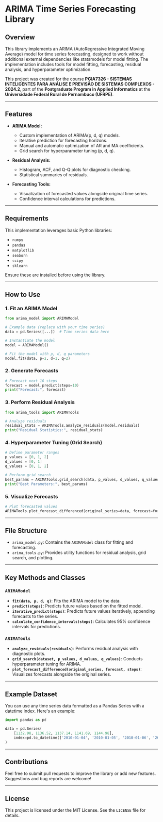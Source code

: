 # ARIMA Time Series Forecasting Library

## Overview
This library implements an ARIMA (AutoRegressive Integrated Moving Average) model for time series forecasting, designed to work without additional external dependencies like statsmodels for model fitting. The implementation includes tools for model fitting, forecasting, residual analysis, and hyperparameter optimization.

This project was created for the course **PGIA7326 - SISTEMAS INTELIGENTES PARA ANÁLISE E PREVISÃO DE SISTEMAS COMPLEXOS - 2024.2**, part of the **Postgraduate Program in Applied Informatics** at the **Universidade Federal Rural de Pernambuco (UFRPE)**.

---

## Features
- **ARIMA Model:**
  - Custom implementation of ARIMA(p, d, q) models.
  - Iterative prediction for forecasting horizons.
  - Manual and automatic optimization of AR and MA coefficients.
  - Grid search for hyperparameter tuning (p, d, q).

- **Residual Analysis:**
  - Histogram, ACF, and Q-Q plots for diagnostic checking.
  - Statistical summaries of residuals.

- **Forecasting Tools:**
  - Visualization of forecasted values alongside original time series.
  - Confidence interval calculations for predictions.

---

## Requirements
This implementation leverages basic Python libraries:
- `numpy`
- `pandas`
- `matplotlib`
- `seaborn`
- `scipy`
- `sklearn`

Ensure these are installed before using the library.

---

## How to Use

### 1. Fit an ARIMA Model
```python
from arima_model import ARIMAModel

# Example data (replace with your time series)
data = pd.Series([...])  # Time series data here

# Instantiate the model
model = ARIMAModel()

# Fit the model with p, d, q parameters
model.fit(data, p=2, d=1, q=2)
```

### 2. Generate Forecasts
```python
# Forecast next 10 steps
forecast = model.predict(steps=10)
print("Forecast:", forecast)
```

### 3. Perform Residual Analysis
```python
from arima_tools import ARIMATools

# Analyze residuals
residual_stats = ARIMATools.analyze_residuals(model.residuals)
print("Residual Statistics:", residual_stats)
```

### 4. Hyperparameter Tuning (Grid Search)
```python
# Define parameter ranges
p_values = [0, 1, 2]
d_values = [0, 1]
q_values = [0, 1, 2]

# Perform grid search
best_params = ARIMATools.grid_search(data, p_values, d_values, q_values)
print("Best Parameters:", best_params)
```

### 5. Visualize Forecasts
```python
# Plot forecasted values
ARIMATools.plot_forecast_differenced(original_series=data, forecast=forecast, steps=10)
```

---

## File Structure
- `arima_model.py`: Contains the `ARIMAModel` class for fitting and forecasting.
- `arima_tools.py`: Provides utility functions for residual analysis, grid search, and plotting.

---

## Key Methods and Classes

### `ARIMAModel`
- **`fit(data, p, d, q)`**: Fits the ARIMA model to the data.
- **`predict(steps)`**: Predicts future values based on the fitted model.
- **`iterative_predict(steps)`**: Predicts future values iteratively, appending forecasts to the series.
- **`calculate_confidence_intervals(steps)`**: Calculates 95% confidence intervals for predictions.

### `ARIMATools`
- **`analyze_residuals(residuals)`**: Performs residual analysis with diagnostic plots.
- **`grid_search(dataset, p_values, d_values, q_values)`**: Conducts hyperparameter tuning for ARIMA.
- **`plot_forecast_differenced(original_series, forecast, steps)`**: Visualizes forecasts alongside the original series.

---

## Example Dataset
You can use any time series data formatted as a Pandas Series with a datetime index. Here's an example:

```python
import pandas as pd

data = pd.Series(
    [1132.98, 1136.52, 1137.14, 1141.69, 1144.98],
    index=pd.to_datetime(['2010-01-04', '2010-01-05', '2010-01-06', '2010-01-07', '2010-01-08'])
)
```

---

## Contributions
Feel free to submit pull requests to improve the library or add new features. Suggestions and bug reports are welcome!

---

## License
This project is licensed under the MIT License. See the `LICENSE` file for details.

